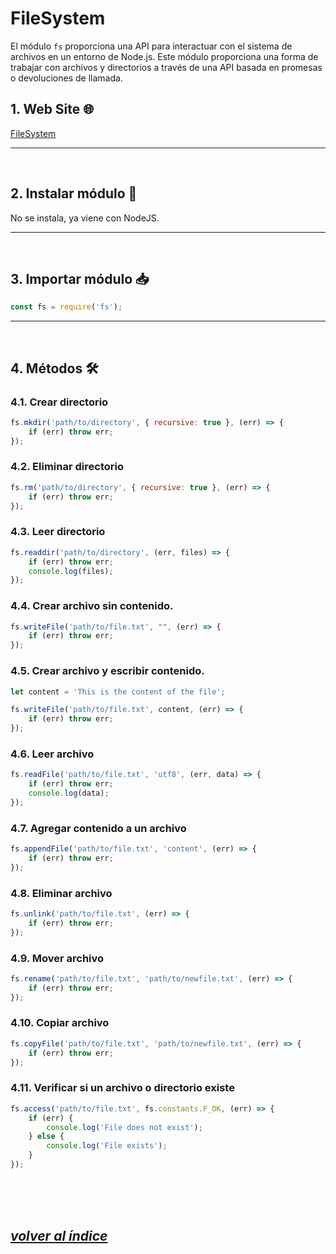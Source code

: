 # FileSystem
El módulo `fs` proporciona una API para interactuar con el sistema de archivos en un entorno de Node.js. Este módulo proporciona una forma de trabajar con archivos y directorios a través de una API basada en promesas o devoluciones de llamada.

## 1. Web Site 🌐
[FileSystem](https://nodejs.org/api/fs.html)

---
<br>

## 2. Instalar módulo 🔧
No se instala, ya viene con NodeJS.

---
<br>

## 3. Importar módulo 📥
```javascript
const fs = require('fs');
```
---
<br>

## 4. Métodos 🛠️
### 4.1. Crear directorio
```javascript
fs.mkdir('path/to/directory', { recursive: true }, (err) => {
    if (err) throw err;
});
```

### 4.2. Eliminar directorio
```javascript
fs.rm('path/to/directory', { recursive: true }, (err) => {
    if (err) throw err;
});
```

### 4.3. Leer directorio
```javascript
fs.readdir('path/to/directory', (err, files) => {
    if (err) throw err;
    console.log(files);
});
```

### 4.4. Crear archivo sin contenido.
```javascript
fs.writeFile('path/to/file.txt', "", (err) => {
    if (err) throw err;
});
```

### 4.5. Crear archivo y escribir contenido.
```javascript
let content = 'This is the content of the file';

fs.writeFile('path/to/file.txt', content, (err) => {
    if (err) throw err;
});
```

### 4.6. Leer archivo
```javascript
fs.readFile('path/to/file.txt', 'utf8', (err, data) => {
    if (err) throw err;
    console.log(data);
});
```

### 4.7. Agregar contenido a un archivo
```javascript
fs.appendFile('path/to/file.txt', 'content', (err) => {
    if (err) throw err;
});
```

### 4.8. Eliminar archivo
```javascript
fs.unlink('path/to/file.txt', (err) => {
    if (err) throw err;
});
```

### 4.9. Mover archivo
```javascript
fs.rename('path/to/file.txt', 'path/to/newfile.txt', (err) => {
    if (err) throw err;
});
```

### 4.10. Copiar archivo
```javascript
fs.copyFile('path/to/file.txt', 'path/to/newfile.txt', (err) => {
    if (err) throw err;
});
```

### 4.11. Verificar si un archivo o directorio existe
```javascript
fs.access('path/to/file.txt', fs.constants.F_OK, (err) => {
    if (err) {
        console.log('File does not exist');
    } else {
        console.log('File exists');
    }
});
```
<br><br><br>

## *[volver al índice](../../../../README.md)*